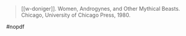 > [[w-doniger]]. Women, Androgynes, and Other Mythical Beasts. Chicago, University of Chicago Press, 1980. 

#nopdf 